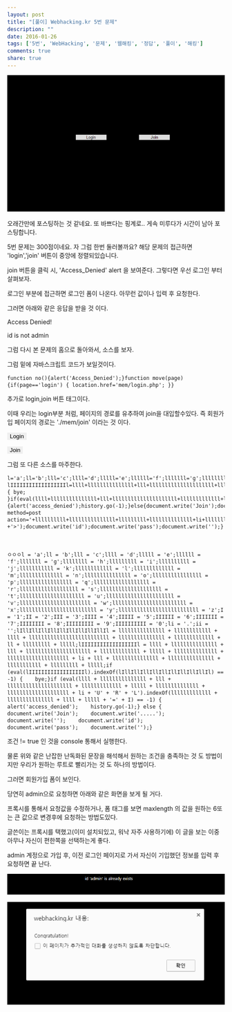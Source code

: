 ```yaml
---
layout: post
title: "[풀이] Webhacking.kr 5번 문제"
description: ""
date: 2016-01-26
tags: ['5번', 'WebHacking', '문제', '웹해킹', '정답', '풀이', '해킹']
comments: true
share: true
---
```


![](/assets/images/posts/495/22473E3C56A6FA691B8FCD.PNG)

  

  

오래간만에 포스팅하는 것 같네요. 또 바쁘다는 핑계로.. 게속 미루다가 시간이 남아 포스팅합니다.

5번 문제는 300점이네요. 자 그럼 한번 둘러볼까요? 해당 문제의 접근하면 'login','join' 버튼이 중앙에 정렬되있습니다.

  

join 버튼을 클릭 시, 'Access_Denied' alert 을 보여준다. 그렇다면 우선 로그인 부터 살펴보자.

로그인 부분에 접근하면 로그인 폼이 나온다. 아무런 값이나 입력 후 요청한다.

  

그러면 아래와 같은 응답을 받을 것 이다.

  

Access Denied!

id is not admin

  

그럼 다시 본 문제의 홈으로 돌아와서, 소스를 보자.

그럼 밑에 자바스크립트 코드가 보일것이다.

  

    function no(){alert('Access_Denied');}function move(page){if(page=='login') { location.href='mem/login.php'; }}

  

추가로 login,join 버튼 태그이다.

이때 우리는 login부분 처럼, 페이지의 경로를 유추하여 join을 대입할수있다. 즉 회원가입 페이지의 경로는 './mem/join'
이라는 것 이다.

  

<input type="button" value="Login"
style="border:0;width:100;background=black;color=green"
onmouseover="this.focus();" onclick="move('login');">

<input type="button" value="Join"
style="border:0;width:100;background=black;color=blue"
onmouseover="this.focus();" onclick="no();" class="">

  

그럼 또 다른 소스를 마주한다.

    l='a';ll='b';lll='c';llll='d';lllll='e';llllll='f';lllllll='g';llllllll='h';lllllllll='i';llllllllll='j';lllllllllll='k';llllllllllll='l';lllllllllllll='m';llllllllllllll='n';lllllllllllllll='o';llllllllllllllll='p';lllllllllllllllll='q';llllllllllllllllll='r';lllllllllllllllllll='s';llllllllllllllllllll='t';lllllllllllllllllllll='u';llllllllllllllllllllll='v';lllllllllllllllllllllll='w';llllllllllllllllllllllll='x';lllllllllllllllllllllllll='y';llllllllllllllllllllllllll='z';I='1';II='2';III='3';IIII='4';IIIII='5';IIIIII='6';IIIIIII='7';IIIIIIII='8';IIIIIIIII='9';IIIIIIIIII='0';li='.';ii='';lIllIllIllIllIllIllIllIllIllIl=lllllllllllllll+llllllllllll+llll+llllllllllllllllllllllllll+lllllllllllllll+lllllllllllll+ll+lllllllll+lllll;
    lIIIIIIIIIIIIIIIIIIl=llll+lllllllllllllll+lll+lllllllllllllllllllll+lllllllllllll+lllll+llllllllllllll+llllllllllllllllllll+li+lll+lllllllllllllll+lllllllllllllll+lllllllllll+lllllllll+lllll;if(eval(lIIIIIIIIIIIIIIIIIIl).indexOf(lIllIllIllIllIllIllIllIllIllIl)==-1) { bye; }if(eval(llll+lllllllllllllll+lll+lllllllllllllllllllll+lllllllllllll+lllll+llllllllllllll+llllllllllllllllllll+li+'U'+'R'+'L').indexOf(lllllllllllll+lllllllllllllll+llll+lllll+'='+I)==-1){alert('access_denied');history.go(-1);}else{document.write('Join');document.write('.....');document.write('<form method=post action='+llllllllll+lllllllllllllll+lllllllll+llllllllllllll+li+llllllllllllllll+llllllll+llllllllllllllll
    +'>');document.write('id');document.write('pass');document.write('');}

  

    ㅇㅇㅇl = 'a';ll = 'b';lll = 'c';llll = 'd';lllll = 'e';llllll = 'f';lllllll = 'g';llllllll = 'h';lllllllll = 'i';llllllllll = 'j';lllllllllll = 'k';llllllllllll = 'l';lllllllllllll = 'm';llllllllllllll = 'n';lllllllllllllll = 'o';llllllllllllllll = 'p';lllllllllllllllll = 'q';llllllllllllllllll = 'r';lllllllllllllllllll = 's';llllllllllllllllllll = 't';lllllllllllllllllllll = 'u';llllllllllllllllllllll = 'v';lllllllllllllllllllllll = 'w';llllllllllllllllllllllll = 'x';lllllllllllllllllllllllll = 'y';llllllllllllllllllllllllll = 'z';I = '1';II = '2';III = '3';IIII = '4';IIIII = '5';IIIIII = '6';IIIIIII = '7';IIIIIIII = '8';IIIIIIIII = '9';IIIIIIIIII = '0';li = '.';ii = '';lIllIllIllIllIllIllIllIllIllIl = lllllllllllllll + llllllllllll + llll + llllllllllllllllllllllllll + lllllllllllllll + lllllllllllll + ll + lllllllll + lllll;lIIIIIIIIIIIIIIIIIIl = llll + lllllllllllllll + lll + lllllllllllllllllllll + lllllllllllll + lllll + llllllllllllll + llllllllllllllllllll + li + lll + lllllllllllllll + lllllllllllllll + lllllllllll + lllllllll + lllll;if (eval(lIIIIIIIIIIIIIIIIIIl).indexOf(lIllIllIllIllIllIllIllIllIllIl) == -1) {    bye;}if (eval(llll + lllllllllllllll + lll + lllllllllllllllllllll + lllllllllllll + lllll + llllllllllllll + llllllllllllllllllll + li + 'U' + 'R' + 'L').indexOf(lllllllllllll + lllllllllllllll + llll + lllll + '=' + I) == -1) {    alert('access_denied');    history.go(-1);} else {    document.write('Join');    document.write('.....');    document.write('');    document.write('id');    document.write('pass');    document.write('');}

조건 != true 인 것을 console 통해서 실행한다.

물론 위와 같은 난잡한 난독화된 문장을 해석해서 원하는 조건을 충족하는 것 도 방법이지만 우리가 원하는 루트로 빨리가는 것 도 하나의
방법이다.

그러면 회원가입 폼이 보인다.

  

당연히 admin으로 요청하면 아래와 같은 화면을 보게 될 거다.

프록시를 통해서 요청값을 수정하거나, 폼 태그를 보면 maxlength 의 값을 원하는 6또는 큰 값으로 변경후에 요청하는 방법도있다.

글쓴이는 프록시를 택했고(이미 설치되있고, 워낙 자주 사용하기에) 이 글을 보는 이중 아무나 자신이 편한쪽을 선택하는게 좋다.

admin 계정으로 가입 후, 이전 로그인 페이지로 가서 자신이 기입했던 정보를 입력 후 요청하면 끝 난다.

  

  

![](/assets/images/posts/495/275A8F3D56A7007F1F2CDD.PNG)

  

  

  

![](/assets/images/posts/495/2605843756A7042D2181E8.PNG)

  

  

